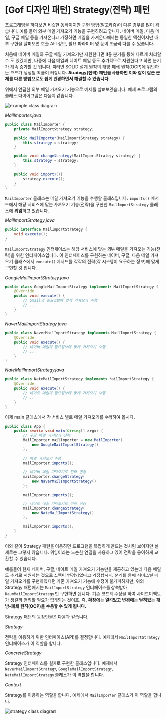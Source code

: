 # [Gof 디자인 패턴] Strategy(전략) 패턴

프로그래밍을 하다보면 비슷한 동작이지만 구현 방법(알고리즘)이 다른 경우를 많이 겪습니다. 예를 들어 외부 메일 가져오기 기능을 구현하려고 합니다. 네이버 메일, 다음 메일, 구글 메일 등을 가져온다고 가정하면 메일을 가져온다에서는 동일한 액션이지만 내부 구현을 살펴보면 호출 API 정보, 필요 파라미터 명 등이 조금씩 다를 수 있습니다. 

처음에 네이버 메일와 구글 메일 가져오기만 지원한다면 if문 분기를 통해 다르게 처리할 수 도 있겠지만, 나중에 다음 메일과 네이트 메일 등도 추가적으로 지원한다고 하면 분기가 계속 증가할 것 입니다. 이러면 SOLID 설계 원칙의 개방-폐쇄 원칙(OCP)에 위반하는 코드가 생성될 확률이 커집니다. **Strategy(전략) 패턴을 사용하면 이와 같이 같은 문제를 다른 방법으로도 쉽게 변경하면서 해결할 수 있습니다.**

위에서 언급한 외부 메일 가져오기 기능으로 예제를 살펴보겠습니다. 예제 프로그램의 클래스 다이어그램은 다음과 같습니다.

![example class diagram](http://img1.daumcdn.net/thumb/R1920x0/?fname=http%3A%2F%2Fcfile23.uf.tistory.com%2Fimage%2F991B3E3F5ACEF96A2771C1)

*MailImporter.java*

```java
public class MailImporter {
	private MailImportStrategy strategy;

	public MailImporter(MailImportStrategy strategy) {
		this.strategy = strategy;
	}

	public void changeStrategy(MailImportStrategy strategy) {
		this.strategy = strategy;
	}

	public void imports(){
		strategy.execute();
	}
}
```

`MailImporter` 클래스는 메일 가져오기 기능을 수행할 클래스입니다. `imports()` 메서드에서 해당 서비스에 맞는 가져오기 기능(전략)을 구현한 `MailImportStrategy` 클래스에 **위임**하고 있습니다.

*MailImportStrategy.java*

```java
public interface MailImportStrategy {
	void execute();
}
```

`MailImportStrategy` 인터페이스는 해당 서비스에 맞는 외부 메일을 가져오는 기능(전략)을 위한 인터페이스입니다. 이 인터페이스를 구현하는 네이버, 구글, 다음 메일 가져오기 클래스에서 `execute()` 메서드를 각각의 전략(각 시스템이 요구하는 정보)에 맞게 구현할 것 입니다.

*GoogleMailImportStrategy.java*

```java
public class GoogleMailImportStrategy implements MailImportStrategy {
	@Override
	public void execute() {
		// Gmail의 필요정보에 맞게 가져오기 수행
        // ...
	}
}
```

*NaverMailImportStrategy.java*

```java
public class NaverMailImportStrategy implements MailImportStrategy {
	@Override
	public void execute() {
        // 네이버 메일의 필요정보에 맞게 가져오기 수행
		// ...
	}
}
```

*NateMailImportStrategy.java*

```java
public class NateMailImportStrategy implements MailImportStrategy {
	@Override
	public void execute() {
        // 네이트 메일의 필요정보에 맞게 가져오기 수행
		// ...
	}
}
```

이제 main 클래스에서 각 서비스 별로 메일 가져오기를 수행하여 봅시다.

```java
public class App {
    public static void main(String[] args) {
        // 구글 메일 가져오기 전략
        MailImporter mailImporter = new MailImporter(
            new GoogleMailImportStrategy()
        );

        // 메일 가져오기 수행
        mailImporter.imports();

        // 네이버 메일 가져오기로 전략 변경
        mailImporter.changeStrategy(
            new NaverMailImportStrategy()
        );

        mailImporter.imports();

        // 네이트 메일 가져오기로 전략 변경
        mailImporter.changeStrategy(
            new NateMailImportStrategy()
        );

        mailImporter.imports();
    }
}
```

이와 같이 Strategy 패턴을 이용하면 프로그램을 복잡하게 만드는 것처럼 보이지만 실제로는 그렇지 않습니다. 위임이라는 느슨한 연결을 사용하고 있어 전략을 용이하게 교환할 수 있습니다.

예를들어 현재 네이버, 구글, 네이트 메일 가져오기 기능만을 제공하고 있는데 다음 메일도 추가로 지원하는 것으로 스펙이 변경되었다고 가정합시다. 분기를 통해 서비스별 메일 가져오기를 구현하였다면 기존 가져오기 기능에 수정이 불가피하지만, 위의 Strategy 패턴에서는 `MailImportStrategy` 인터페이스를 상속받아 `DaumMailImportStrategy` 만 구현하면 됩니다. 기존 코드의 수정을 하여 사이드이펙트가 생길까 염려할 필요가 없게되는 것이죠. 즉, **확장에는 열려있고 변경에는 닫혀있는 개방-폐쇄 원칙(OCP)을 수용할 수 있게 됩니다.**

Strategy 패턴의 등장인물은 다음과 같습니다.

*Strategy*

전략을 이용하기 위한 인터페이스(API)를 결정합니다. 예제에서 `MailImportStrategy` 인터페이스가 이 역할을 합니다.

*ConcreteStrategy*

Strategy 인터페이스를 실제로 구현한 클래스입니다. 예제에서 `NaverMailImportStrategy`, `GoogleMailImportStrategy`, `NateMailImportStrategy` 클래스가 이 역할을 합니다.

*Context*

Strategy를 이용하는 역할을 합니다. 예제에서 `MailImporter` 클래스가 이 역할을 합니다.

![strategy class diagram](http://img1.daumcdn.net/thumb/R1920x0/?fname=http%3A%2F%2Fcfile23.uf.tistory.com%2Fimage%2F991D68345ACEF98F37FC74)
